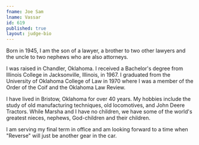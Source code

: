 ```yaml
---
fname: Joe Sam
lname: Vassar
id: 619
published: true
layout: judge-bio
---
```

Born in 1945, I am the son of a lawyer, a brother to two other lawyers
and the uncle to two nephews who are also attorneys.

I was raised in Chandler, Oklahoma. I received a Bachelor's degree from
Illinois College in Jacksonville, Illinois, in 1967. I graduated from
the University of Oklahoma College of Law in 1970 where I was a member
of the Order of the Coif and the Oklahoma Law Review.

I have lived in Bristow, Oklahoma for over 40 years. My hobbies include
the study of old manufacturing techniques, old locomotives, and John
Deere Tractors. While Marsha and I have no children, we have some of the
world's greatest nieces, nephews, God-children and their children.

I am serving my final term in office and am looking forward to a time
when "Reverse" will just be another gear in the car.
